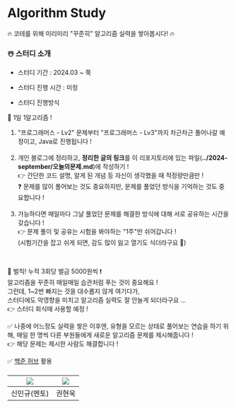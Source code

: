 # Algorithm Study

🔥 코테를 위해 미리미리 "꾸준히" 알고리즘 실력을 쌓아봅시다! 🔥

### ☃️ 스터디 소개
* 스터디 기간 : 2024.03 ~ 쭉

* 스터디 진행 시간 : 미정

* 스터디 진행방식

 🥇 1일 1알고리즘 !

1. "프로그래머스 - Lv2" 문제부터 "프로그래머스 - Lv3"까지 차근차근 풀어나갈 예정이고, Java로 진행됩니다 ! <br><br>
2. 개인 블로그에 정리하고, **정리한 글의 링크**를 이 리포지토리에 있는 파일(**../2024-september/오늘의문제.md**)에 작성하기 ! <br>
  👉 간단한 코드 설명, 알게 된 개념 등 자신이 생각했을 때 적정량만큼만 ! <br>
  ❓ 문제를 많이 풀어보는 것도 중요하지만, 문제를 풀었던 방식을 기억하는 것도 중요합니다 ! <br> <br>
3. 가능하다면 매일마다 그날 풀었던 문제를 해결한 방식에 대해 서로 공유하는 시간을 갖습니다 ! <br>
  👉 문제 풀이 및 공유는 시험을 봐야하는 "1주"만 쉬어갑니다 ! <br>
  (시험기간을 잡고 쉬게 되면, 감도 많이 잃고 열기도 식더라구요 🥲)

<br>

📣 벌칙! 누적 3회당 벌금 5000원씩 ❗ <br>
알고리즘을 꾸준히 매일매일 습관처럼 푸는 것이 중요해요 ! <br>
그런데, 1~2번 빠지는 것을 대수롭지 않게 여기다가, <br>
스터디에도 악영향을 미치고 알고리즘 실력도 잘 안늘게 되더라구요 ... <br>
👉 스터디 회식때 사용할 예정 ! <br>
  

✅ 나중에 어느정도 실력을 쌓은 이후엔, 유형을 모르는 상태로 풀어보는 연습을 하기 위해,
  매일 한 명씩 다른 부원들에게 새로운 알고리즘 문제를 제시해줍니다 ! <br>
👉 해당 문제는 제시한 사람도 해결합니다 ! <br>
  
✅ [백준 허브](https://chromewebstore.google.com/detail/%EB%B0%B1%EC%A4%80%ED%97%88%EB%B8%8Cbaekjoonhub/ccammcjdkpgjmcpijpahlehmapgmphmk?hl=ko) 활용

### 
| [<img src="https://github.com/UykM.png">](https://github.com/UykM) | [<img src="https://github.com/woogie01.png">](https://github.com/woogie01) |
|:---:|:---:
신민규(멘토)|권현욱|
